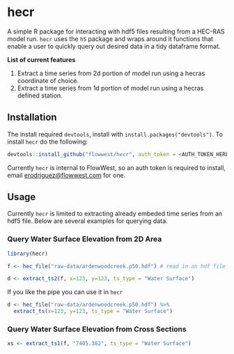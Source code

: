 # hecr 

A simple R package for interacting with hdf5 files resulting from a HEC-RAS 
model run. `hecr` uses the `h5` package and wraps around it functions that enable 
a user to quickly query out desired data in a tidy dataframe format.

**List of current features** 

1. Extract a time series from 2d portion of model run using a hecras coordinate of choice.
2. Extract a time series from 1d portion of model run using a hecras defined station.


## Installation 

The install required `devtools`, install with `install.packages("devtools")`.
To install `hecr` do the following:

```r 
devtools::install_github("flowwest/hecr", auth_token = <AUTH_TOKEN_HERE>)
```

Currently `hecr` is internal to FlowWest, so an auth token is required to install, 
email [erodriguez@flowwest.com](erodriguez@flowwest.com) for one.

## Usage 

Currently `hecr` is limited to extracting already embeded time series from 
an hdf5 file. Below are several examples for querying data. 

### Query Water Surface Elevation from 2D Area

```r 
library(hecr) 

f <- hec_file("raw-data/ardenwoodcreek.p50.hdf") # read in an hdf file 

d <- extract_ts2(f, x=123, y=123, ts_type = "Water Surface")
```

If you like the pipe you can use it in `hecr`

```r
d <- hec_file("raw-data/ardenwoodcreek.p50.hdf") %>% 
  extract_ts(x=123, y=123, ts_type = "Water Surface")
```

### Query Water Surface Elevation from Cross Sections 

```r
xs <- extract_ts1(f, "7405.382", ts_type = "Water Surface")
```

